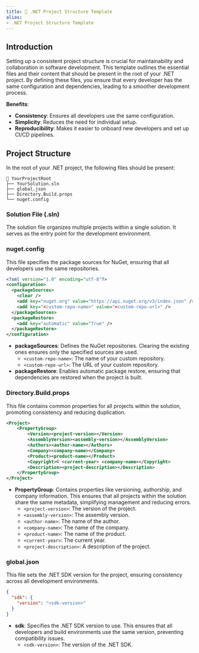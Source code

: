 ```yaml
---
title: 📁 .NET Project Structure Template
alias:
- .NET Project Structure Template
---
```


## Introduction

Setting up a consistent project structure is crucial for maintainability and collaboration in software development. This template outlines the essential files and their content that should be present in the root of your .NET project. By defining these files, you ensure that every developer has the same configuration and dependencies, leading to a smoother development process.

**Benefits**:

- **Consistency**: Ensures all developers use the same configuration.
- **Simplicity**: Reduces the need for individual setup.
- **Reproducibility**: Makes it easier to onboard new developers and set up CI/CD pipelines.

## Project Structure

In the root of your .NET project, the following files should be present:

```
📁 YourProjectRoot
├── YourSolution.sln
├── global.json
├── Directory.Build.props
└── nuget.config
```

### Solution File (.sln)

The solution file organizes multiple projects within a single solution. It serves as the entry point for the development environment.

### nuget.config

This file specifies the package sources for NuGet, ensuring that all developers use the same repositories.

```xml
<?xml version="1.0" encoding="utf-8"?>
<configuration>
  <packageSources>
    <clear />
    <add key="nuget.org" value="https://api.nuget.org/v3/index.json" />
    <add key="<custom-repo-name>" value="<custom-repo-url>" />
  </packageSources>
  <packageRestore>
    <add key="automatic" value="True" />
  </packageRestore>
</configuration>
```

- **packageSources**: Defines the NuGet repositories. Clearing the existing ones ensures only the specified sources are used.
	- `<custom-repo-name>`: The name of your custom repository.
	- `<custom-repo-url>`: The URL of your custom repository.
- **packageRestore**: Enables automatic package restore, ensuring that dependencies are restored when the project is built.

### Directory.Build.props

This file contains common properties for all projects within the solution, promoting consistency and reducing duplication.

```xml
<Project>
	<PropertyGroup>
		<Version><project-version></Version>
		<AssemblyVersion><assembly-version></AssemblyVersion>
		<Authors><author-name></Authors>
		<Company><company-name></Company>
		<Product><product-name></Product>
		<Copyright>© <current-year> <company-name></Copyright>
		<Description><project-description></Description>
	</PropertyGroup>
</Project>
```

- **PropertyGroup**: Contains properties like versioning, authorship, and company information. This ensures that all projects within the solution share the same metadata, simplifying management and reducing errors.
	- `<project-version>`: The version of the project.
	- `<assembly-version>`: The assembly version.
	- `<author-name>`: The name of the author.
	- `<company-name>`: The name of the company.
	- `<product-name>`: The name of the product.
	- `<current-year>`: The current year.
	- `<project-description>`: A description of the project.

### global.json

This file sets the .NET SDK version for the project, ensuring consistency across all development environments.

```json
{
  "sdk": {
    "version": "<sdk-version>"
  }
}
```

- **sdk**: Specifies the .NET SDK version to use. This ensures that all developers and build environments use the same version, preventing compatibility issues.
	- `<sdk-version>`: The version of the .NET SDK.